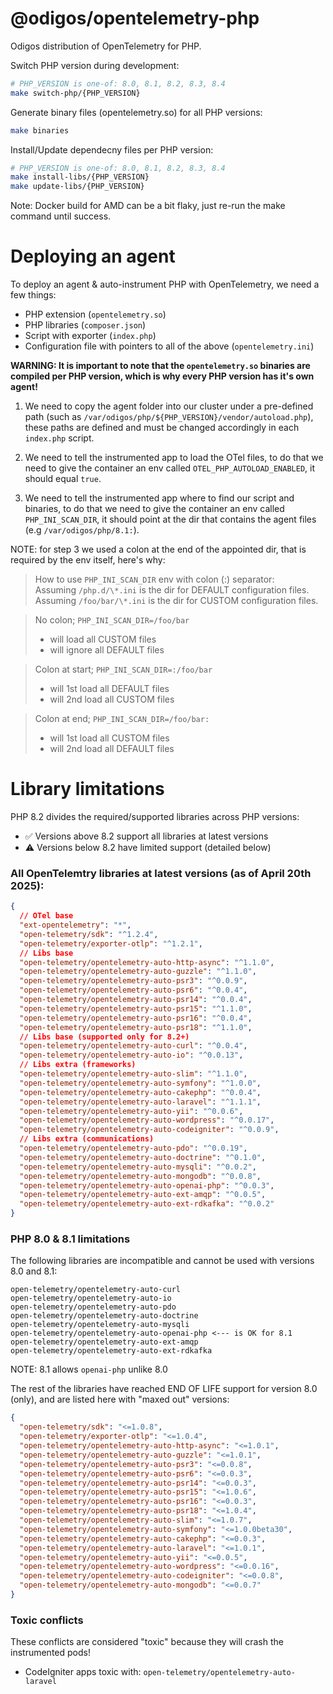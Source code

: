 # @odigos/opentelemetry-php

Odigos distribution of OpenTelemetry for PHP.<br />

Switch PHP version during development:

```bash
# PHP_VERSION is one-of: 8.0, 8.1, 8.2, 8.3, 8.4
make switch-php/{PHP_VERSION}
```

Generate binary files (opentelemetry.so) for all PHP versions:

```bash
make binaries
```

Install/Update dependecny files per PHP version:

```bash
# PHP_VERSION is one-of: 8.0, 8.1, 8.2, 8.3, 8.4
make install-libs/{PHP_VERSION}
make update-libs/{PHP_VERSION}
```

Note: Docker build for AMD can be a bit flaky, just re-run the make command until success.

# Deploying an agent

To deploy an agent & auto-instrument PHP with OpenTelemetry, we need a few things:

- PHP extension (`opentelemetry.so`)
- PHP libraries (`composer.json`)
- Script with exporter (`index.php`)
- Configuration file with pointers to all of the above (`opentelemetry.ini`)

**WARNING: It is important to note that the `opentelemetry.so` binaries are compiled per PHP version, which is why every PHP version has it's own agent!**

1. We need to copy the agent folder into our cluster under a pre-defined path (such as `/var/odigos/php/${PHP_VERSION}/vendor/autoload.php`), these paths are defined and must be changed accordingly in each `index.php` script.

2. We need to tell the instrumented app to load the OTel files, to do that we need to give the container an env called `OTEL_PHP_AUTOLOAD_ENABLED`, it should equal `true`.

3. We need to tell the instrumented app where to find our script and binaries, to do that we need to give the container an env called `PHP_INI_SCAN_DIR`, it should point at the dir that contains the agent files (e.g `/var/odigos/php/8.1:`).

NOTE: for step 3 we used a colon at the end of the appointed dir, that is required by the env itself, here's why:

> How to use `PHP_INI_SCAN_DIR` env with colon (:) separator:<br />
> Assuming `/php.d/\*.ini` is the dir for DEFAULT configuration files.<br />
> Assuming `/foo/bar/\*.ini` is the dir for CUSTOM configuration files.

> No colon; `PHP_INI_SCAN_DIR=/foo/bar`
>
> - will load all CUSTOM files
> - will ignore all DEFAULT files

> Colon at start; `PHP_INI_SCAN_DIR=:/foo/bar`
>
> - will 1st load all DEFAULT files
> - will 2nd load all CUSTOM files

> Colon at end; `PHP_INI_SCAN_DIR=/foo/bar:`
>
> - will 1st load all CUSTOM files
> - will 2nd load all DEFAULT files

# Library limitations

PHP 8.2 divides the required/supported libraries across PHP versions:

- ✅ Versions above 8.2 support all libraries at latest versions
- ⚠️ Versions below 8.2 have limited support (detailed below)

### All OpenTelemtry libraries at latest versions (as of April 20th 2025):

```json
{
  // OTel base
  "ext-opentelemetry": "*",
  "open-telemetry/sdk": "^1.2.4",
  "open-telemetry/exporter-otlp": "^1.2.1",
  // Libs base
  "open-telemetry/opentelemetry-auto-http-async": "^1.1.0",
  "open-telemetry/opentelemetry-auto-guzzle": "^1.1.0",
  "open-telemetry/opentelemetry-auto-psr3": "^0.0.9",
  "open-telemetry/opentelemetry-auto-psr6": "^0.0.4",
  "open-telemetry/opentelemetry-auto-psr14": "^0.0.4",
  "open-telemetry/opentelemetry-auto-psr15": "^1.1.0",
  "open-telemetry/opentelemetry-auto-psr16": "^0.0.4",
  "open-telemetry/opentelemetry-auto-psr18": "^1.1.0",
  // Libs base (supported only for 8.2+)
  "open-telemetry/opentelemetry-auto-curl": "^0.0.4",
  "open-telemetry/opentelemetry-auto-io": "^0.0.13",
  // Libs extra (frameworks)
  "open-telemetry/opentelemetry-auto-slim": "^1.1.0",
  "open-telemetry/opentelemetry-auto-symfony": "^1.0.0",
  "open-telemetry/opentelemetry-auto-cakephp": "^0.0.4",
  "open-telemetry/opentelemetry-auto-laravel": "^1.1.1",
  "open-telemetry/opentelemetry-auto-yii": "^0.0.6",
  "open-telemetry/opentelemetry-auto-wordpress": "^0.0.17",
  "open-telemetry/opentelemetry-auto-codeigniter": "^0.0.9",
  // Libs extra (communications)
  "open-telemetry/opentelemetry-auto-pdo": "^0.0.19",
  "open-telemetry/opentelemetry-auto-doctrine": "^0.1.0",
  "open-telemetry/opentelemetry-auto-mysqli": "^0.0.2",
  "open-telemetry/opentelemetry-auto-mongodb": "^0.0.8",
  "open-telemetry/opentelemetry-auto-openai-php": "^0.0.3",
  "open-telemetry/opentelemetry-auto-ext-amqp": "^0.0.5",
  "open-telemetry/opentelemetry-auto-ext-rdkafka": "^0.0.2"
}
```

### PHP 8.0 & 8.1 limitations

The following libraries are incompatible and cannot be used with versions 8.0 and 8.1:

```
open-telemetry/opentelemetry-auto-curl
open-telemetry/opentelemetry-auto-io
open-telemetry/opentelemetry-auto-pdo
open-telemetry/opentelemetry-auto-doctrine
open-telemetry/opentelemetry-auto-mysqli
open-telemetry/opentelemetry-auto-openai-php <--- is OK for 8.1
open-telemetry/opentelemetry-auto-ext-amqp
open-telemetry/opentelemetry-auto-ext-rdkafka
```

NOTE: 8.1 allows `openai-php` unlike 8.0

The rest of the libraries have reached END OF LIFE support for version 8.0 (only), and are listed here with "maxed out" versions:

```json
{
  "open-telemetry/sdk": "<=1.0.8",
  "open-telemetry/exporter-otlp": "<=1.0.4",
  "open-telemetry/opentelemetry-auto-http-async": "<=1.0.1",
  "open-telemetry/opentelemetry-auto-guzzle": "<=1.0.1",
  "open-telemetry/opentelemetry-auto-psr3": "<=0.0.8",
  "open-telemetry/opentelemetry-auto-psr6": "<=0.0.3",
  "open-telemetry/opentelemetry-auto-psr14": "<=0.0.3",
  "open-telemetry/opentelemetry-auto-psr15": "<=1.0.6",
  "open-telemetry/opentelemetry-auto-psr16": "<=0.0.3",
  "open-telemetry/opentelemetry-auto-psr18": "<=1.0.4",
  "open-telemetry/opentelemetry-auto-slim": "<=1.0.7",
  "open-telemetry/opentelemetry-auto-symfony": "<=1.0.0beta30",
  "open-telemetry/opentelemetry-auto-cakephp": "<=0.0.3",
  "open-telemetry/opentelemetry-auto-laravel": "<=1.0.1",
  "open-telemetry/opentelemetry-auto-yii": "<=0.0.5",
  "open-telemetry/opentelemetry-auto-wordpress": "<=0.0.16",
  "open-telemetry/opentelemetry-auto-codeigniter": "<=0.0.8",
  "open-telemetry/opentelemetry-auto-mongodb": "<=0.0.7"
}
```

### Toxic conflicts

These conflicts are considered "toxic" because they will crash the instrumented pods!

- CodeIgniter apps toxic with: `open-telemetry/opentelemetry-auto-laravel`
